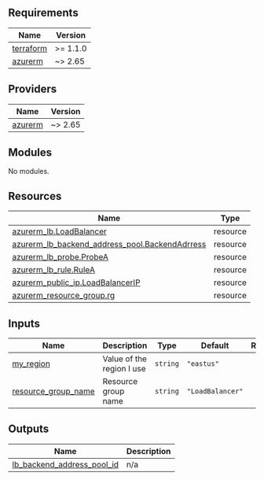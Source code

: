 <!-- BEGIN_TF_DOCS -->
## Requirements

| Name | Version |
|------|---------|
| <a name="requirement_terraform"></a> [terraform](#requirement\_terraform) | >= 1.1.0 |
| <a name="requirement_azurerm"></a> [azurerm](#requirement\_azurerm) | ~> 2.65 |

## Providers

| Name | Version |
|------|---------|
| <a name="provider_azurerm"></a> [azurerm](#provider\_azurerm) | ~> 2.65 |

## Modules

No modules.

## Resources

| Name | Type |
|------|------|
| [azurerm_lb.LoadBalancer](https://registry.terraform.io/providers/hashicorp/azurerm/latest/docs/resources/lb) | resource |
| [azurerm_lb_backend_address_pool.BackendAdrress](https://registry.terraform.io/providers/hashicorp/azurerm/latest/docs/resources/lb_backend_address_pool) | resource |
| [azurerm_lb_probe.ProbeA](https://registry.terraform.io/providers/hashicorp/azurerm/latest/docs/resources/lb_probe) | resource |
| [azurerm_lb_rule.RuleA](https://registry.terraform.io/providers/hashicorp/azurerm/latest/docs/resources/lb_rule) | resource |
| [azurerm_public_ip.LoadBalancerIP](https://registry.terraform.io/providers/hashicorp/azurerm/latest/docs/resources/public_ip) | resource |
| [azurerm_resource_group.rg](https://registry.terraform.io/providers/hashicorp/azurerm/latest/docs/resources/resource_group) | resource |

## Inputs

| Name | Description | Type | Default | Required |
|------|-------------|------|---------|:--------:|
| <a name="input_my_region"></a> [my\_region](#input\_my\_region) | Value of the region I use | `string` | `"eastus"` | no |
| <a name="input_resource_group_name"></a> [resource\_group\_name](#input\_resource\_group\_name) | Resource group name | `string` | `"LoadBalancer"` | no |

## Outputs

| Name | Description |
|------|-------------|
| <a name="output_lb_backend_address_pool_id"></a> [lb\_backend\_address\_pool\_id](#output\_lb\_backend\_address\_pool\_id) | n/a |
<!-- END_TF_DOCS -->